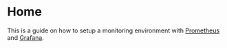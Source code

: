 # Home

This is a guide on how to setup a monitoring environment with [Prometheus](https://prometheus.io) and [Grafana](https://grafana.com).
